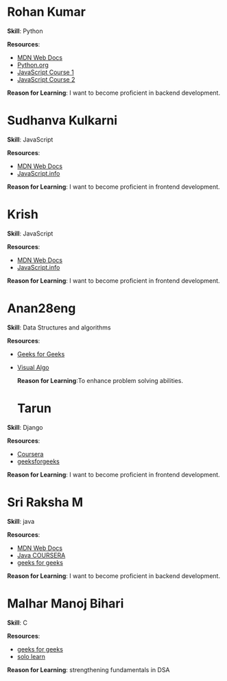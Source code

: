 # Rohan Kumar

**Skill**: Python

**Resources**:
- [MDN Web Docs](https://developer.mozilla.org/en-US/docs/Glossary/Python)
- [Python.org](https://www.python.org/psf-landing/)
- [JavaScript Course 1](https://www.coursera.org/learn/programming-with-javascript)
- [JavaScript Course 2](https://www.coursera.org/specializations/javascript-beginner)

**Reason for Learning**: I want to become proficient in backend development.

# Sudhanva Kulkarni

**Skill**: JavaScript

**Resources**:
- [MDN Web Docs](https://developer.mozilla.org/en-US/docs/Web/JavaScript)
- [JavaScript.info](https://javascript.info/)

**Reason for Learning**: I want to become proficient in frontend development.

# Krish

**Skill**: JavaScript

**Resources**:
- [MDN Web Docs](https://developer.mozilla.org/en-US/docs/Web/JavaScript)
- [JavaScript.info](https://javascript.info/)

**Reason for Learning**: I want to become proficient in frontend development.

# Anan28eng

**Skill**: Data Structures and algorithms

**Resources**:
- [Geeks for Geeks](https://www.geeksforgeeks.org/learn-data-structures-and-algorithms-dsa-tutorial/)
- [Visual Algo](https://visualgo.net/en)

  **Reason for Learning**:To enhance problem solving abilities.

  # Tarun

**Skill**: Django

**Resources**:
- [Coursera](https://www.coursera.org/specializations/django)
- [geeksforgeeks](https://www.geeksforgeeks.org/best-django-courses/)

**Reason for Learning**: I want to become proficient in frontend development.

# Sri Raksha M

**Skill**: java

**Resources**:
- [MDN Web Docs]([https://developer.mozilla.org/en-US/docs/Glossary/Python])
- [Java COURSERA]([https://www.python.org/psf-landing/])
- [geeks for geeks]([https://www.coursera.org/learn/programming-with-javascript])
  
**Reason for Learning**: I want to become proficient in backend development.

  
# Malhar Manoj Bihari 

**Skill**: C

**Resources**:
- [geeks for geeks](https://www.geeksforgeeks.org/c-programming-language/)
- [solo learn](https://www.sololearn.com/en/learn/courses/c-introduction)

**Reason for Learning**: strengthening fundamentals in DSA
